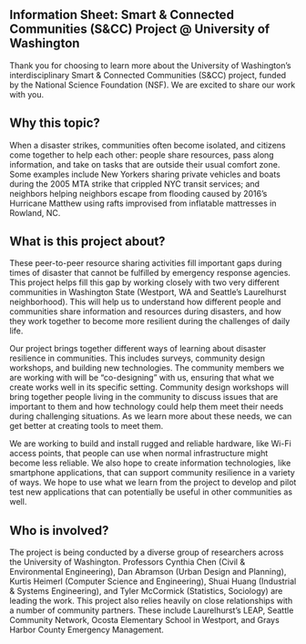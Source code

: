 ## Information Sheet: Smart & Connected Communities (S&CC) Project @ University of Washington 

Thank you for choosing to learn more about the University of Washington’s interdisciplinary Smart & Connected Communities (S&CC) project, funded by the National Science Foundation (NSF). We are excited to share our work with you. 

## Why this topic? 

When a disaster strikes, communities often become isolated, and citizens come together to help each other: people share resources, pass along information, and take on tasks that are outside their usual comfort zone. Some examples include New Yorkers sharing private vehicles and boats during the 2005 MTA strike that crippled NYC transit services; and neighbors helping neighbors escape from flooding caused by 2016’s Hurricane Matthew using rafts improvised from inflatable mattresses in Rowland, NC.  

## What is this project about? 

These peer-to-peer resource sharing activities fill important gaps during times of disaster that cannot be fulfilled by emergency response agencies. This project helps fill this gap by working closely with two very different communities in Washington State (Westport, WA and Seattle’s Laurelhurst neighborhood). This will help us to understand how different people and communities share information and resources during disasters, and how they work together to become more resilient during the challenges of daily life. 

Our project brings together different ways of learning about disaster resilience in communities. This includes surveys, community design workshops, and building new technologies. The community members we are working with will be “co-designing” with us, ensuring that what we create works well in its specific setting. Community design workshops will bring together people living in the community to discuss issues that are important to them and how technology could help them meet their needs during challenging situations. As we learn more about these needs, we can get better at creating tools to meet them.

We are working to build and install rugged and reliable hardware, like Wi-Fi access points, that people can use when normal infrastructure might become less reliable. We also hope to create information technologies, like smartphone applications, that can support community resilience in a variety of ways. We hope to use what we learn from the project to develop and pilot test new applications that can potentially be useful in other communities as well. 

## Who is involved? 

The project is being conducted by a diverse group of researchers across the University of Washington. Professors Cynthia Chen (Civil & Environmental Engineering), Dan Abramson (Urban Design and Planning), Kurtis Heimerl (Computer Science and Engineering), Shuai Huang (Industrial & Systems Engineering), and Tyler McCormick (Statistics, Sociology) are leading the work. This project also relies heavily on close relationships with a number of community partners. These include Laurelhurst’s LEAP, Seattle Community Network, Ocosta Elementary School in Westport, and Grays Harbor County Emergency Management. 
